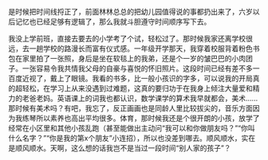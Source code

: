 是时候把时间线捋正了，前面林林总总的把幼儿园值得说的事都扔出来了，六岁以后记忆也已经足够有逻辑了，那么我就斗胆遵守时间顺序写下去。

我没上学前班，直接去要去的小学考了个试，轻松过了。那时候我家还离学校很远，去一趟学校的路漫长而富有仪式感。一年级开学那天，我穿着校服背着粉色书包在家里拍了一张照，身后是坐在软毯上的我弟，还是个一岁的皱巴巴的小肉团子。一张容易令我共情我父母的自豪与喜悦的怀旧照片。这段时间已经有差不多一百度近视了，戴上了眼镜。我看的书多，比一般小孩识的字多，可以说我的开局真的超轻松，在学习上从来没遇到过难题，这真的要归功于在我身上倾注大量爱和精力的老爸老妈。英语课上的词我也都认识，数学课学的算术我早就都会，美术……那时候有美术吗？有吧，我忘了，反正画画也是同龄人里比较拔尖的，音乐方面因为我练琴所以素养也高出平均很多。体育，那时候我还是个很开朗的小孩，放学了经常在小区里和其他小孩乱跑（甚至能做出主动问“我可以和你做朋友吗？”“你叫什么名字？”“你是我的第x个朋友”小连招），所以也没差到哪去。顺风顺水，实在是顺风顺水。天啊，这么想的话我岂不是当过一段时间“别人家的孩子”？